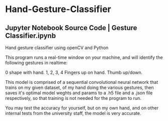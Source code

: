 # Hand-Gesture-Classifier
## Jupyter Notebook Source Code | Gesture Classifier.ipynb

Hand gesture classifier using openCV and Python

This program runs a real-time window on your machine, and will identify the following gestures in realtime:

0 shape with hand.
1, 2, 3, 4 Fingers up on hand.
Thumb up/down.


This model is comprised of a sequential convolutional neural network that trains on my given dataset, of my hand doing the various gestures, then saves it's optimal model weghts and params to a .h5 file and a .json file respectively, so that training is not needed for the program to run.

You may test the accuracy for yourself, but on my own hand, and on other internal tests from the university staff, the model is very accurate.

